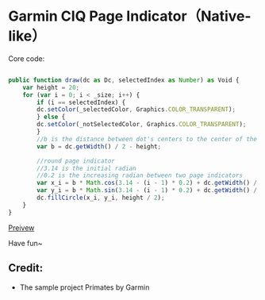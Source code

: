 # Garmin CIQ Page Indicator（Native-like）

Core code:

```js

public function draw(dc as Dc, selectedIndex as Number) as Void {
    var height = 20;
    for (var i = 0; i < _size; i++) {
        if (i == selectedIndex) {
        dc.setColor(_selectedColor, Graphics.COLOR_TRANSPARENT);
        } else {
        dc.setColor(_notSelectedColor, Graphics.COLOR_TRANSPARENT);
        }
        //b is the distance between dot's centers to the center of the round screen
        var b = dc.getWidth() / 2 - height;

        //round page indicator
        //3.14 is the initial radian
        //0.2 is the increasing radian between two page indicators
        var x_i = b * Math.cos(3.14 - (i - 1) * 0.2) + dc.getWidth() / 2;
        var y_i = b * Math.sin(3.14 - (i - 1) * 0.2) + dc.getWidth() / 2;
        dc.fillCircle(x_i, y_i, height / 2);
    }
}
```

[Preivew](./preview-page-indicator.png)

Have fun~

## Credit:

- The sample project Primates by Garmin
